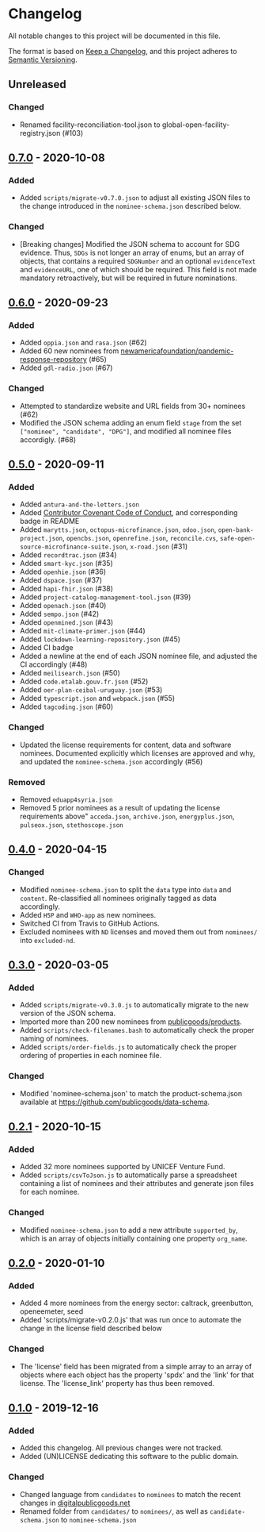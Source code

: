 # Changelog
All notable changes to this project will be documented in this file.

The format is based on [Keep a Changelog](https://keepachangelog.com/en/1.0.0/),
and this project adheres to [Semantic Versioning](https://semver.org/spec/v2.0.0.html).

## Unreleased

### Changed
- Renamed facility-reconciliation-tool.json to global-open-facility-registry.json (#103)

## [0.7.0] - 2020-10-08

### Added
- Added `scripts/migrate-v0.7.0.json` to adjust all existing JSON files to the change introduced in the `nominee-schema.json` described below.

### Changed
- [Breaking changes] Modified the JSON schema to account for SDG evidence. Thus, `SDGs` is not longer an array of enums, but an array of objects, that contains a required `SDGNumber` and an optional `evidenceText` and `evidenceURL`, one of which should be required. This field is not made mandatory retroactively, but will be required in future nominations.

## [0.6.0] - 2020-09-23

### Added
- Added `oppia.json` and `rasa.json` (#62)
- Added 60 new nominees from [newamericafoundation/pandemic-response-repository](https://github.com/newamericafoundation/pandemic-response-repository/) (#65)
- Added `gdl-radio.json` (#67)

### Changed
- Attempted to standardize website and URL fields from 30+ nominees (#62)
- Modified the JSON schema adding an enum field `stage` from the set `["nominee", "candidate", "DPG"]`, and modified all nominee files accordigly. (#68)

## [0.5.0] - 2020-09-11

### Added
- Added `antura-and-the-letters.json`
- Added [Contributor Covenant Code of Conduct](https://www.contributor-covenant.org/), and corresponding badge in README
- Added `marytts.json`, `octopus-microfinance.json`, `odoo.json`, `open-bank-project.json`, `opencbs.json`, `openrefine.json`, `reconcile.cvs`, `safe-open-source-microfinance-suite.json`, `x-road.json` (#31)
- Added `recordtrac.json` (#34)
- Added `smart-kyc.json` (#35)
- Added `openhie.json` (#36)
- Added `dspace.json` (#37)
- Added `hapi-fhir.json` (#38)
- Added `project-catalog-management-tool.json` (#39)
- Added `openach.json` (#40)
- Added `sempo.json` (#42)
- Added `openmined.json` (#43)
- Added `mit-climate-primer.json` (#44)
- Added `lockdown-learning-repository.json` (#45)
- Added CI badge
- Added a newline at the end of each JSON nominee file, and adjusted the CI accordingly (#48)
- Added `meilisearch.json` (#50)
- Added `code.etalab.gouv.fr.json` (#52)
- Added `oer-plan-ceibal-uruguay.json` (#53)
- Added `typescript.json` and `webpack.json` (#55)
- Added `tagcoding.json` (#60)

### Changed
- Updated the license requirements for content, data and software nominees. Documented explicitly which licenses are approved and why, and updated the `nominee-schema.json` accordingly (#56)

### Removed 
- Removed `eduapp4syria.json`
- Removed 5 prior nominees as a result of updating the license requirements above" `acceda.json`, `archive.json`, `energyplus.json`, `pulseox.json`, `stethoscope.json`


## [0.4.0] - 2020-04-15
### Changed
- Modified `nominee-schema.json` to split the `data` type into `data` and `content`. Re-classified all nominees originally tagged as data accordingly.
- Added `H5P` and `WHO-app` as new nominees.
- Switched CI from Travis to GitHub Actions.
- Excluded nominees with `ND` licenses and moved them out from `nominees/` into `excluded-nd`.

## [0.3.0] - 2020-03-05
### Added
- Added `scripts/migrate-v0.3.0.js` to automatically migrate to the new version of the JSON schema.
- Imported more than 200 new nominees from [publicgoods/products](https://github.com/publicgoods/products).
- Added `scripts/check-filenames.bash` to automatically check the proper naming of nominees.
- Added `scripts/order-fields.js` to automatically check the proper ordering of properties in each nominee file.

### Changed
- Modified 'nominee-schema.json' to match the product-schema.json available at https://github.com/publicgoods/data-schema.

## [0.2.1] - 2020-10-15
### Added
- Added 32 more nominees supported by UNICEF Venture Fund.
- Added `scripts/csvToJson.js` to automatically parse a spreadsheet containing a list of nominees and their attributes and generate json files for each nominee.

### Changed
- Modified `nominee-schema.json` to add a new attribute `supported_by`, which is an array of objects initially containing one property `org_name`.

## [0.2.0] - 2020-01-10
### Added
- Added 4 more nominees from the energy sector: caltrack, greenbutton, openeemeter, seed
- Added 'scripts/migrate-v0.2.0.js' that was run once to automate the change in the license field described below

### Changed
- The 'license' field has been migrated from a simple array to an array of objects where each object has the property 'spdx' and the 'link' for that license. The 'license_link' property has thus been removed.

## [0.1.0] - 2019-12-16
### Added
- Added this changelog. All previous changes were not tracked.
- Added (UN)LICENSE dedicating this software to the public domain.

### Changed
- Changed language from `candidates` to `nominees` to match the recent changes in [digitalpublicgoods.net](https://digitalpublicgoods.net)
- Renamed folder from `candidates/` to `nominees/`, as well as `candidate-schema.json` to `nominee-schema.json`

[0.7.0]: https://github.com/unicef/publicgoods-candidates/compare/v0.6.0...v0.7.0
[0.6.0]: https://github.com/unicef/publicgoods-candidates/compare/v0.5.0...v0.6.0
[0.5.0]: https://github.com/unicef/publicgoods-candidates/compare/v0.4.0...v0.5.0
[0.4.0]: https://github.com/unicef/publicgoods-candidates/compare/v0.3.0...v0.4.0
[0.3.0]: https://github.com/unicef/publicgoods-candidates/compare/v0.2.1...v0.3.0
[0.2.1]: https://github.com/unicef/publicgoods-candidates/compare/v0.2.0...v0.2.1
[0.2.0]: https://github.com/unicef/publicgoods-candidates/compare/v0.1.0...v0.2.0
[0.1.0]: https://github.com/unicef/publicgoods-candidates/releases/tag/v0.1.0

